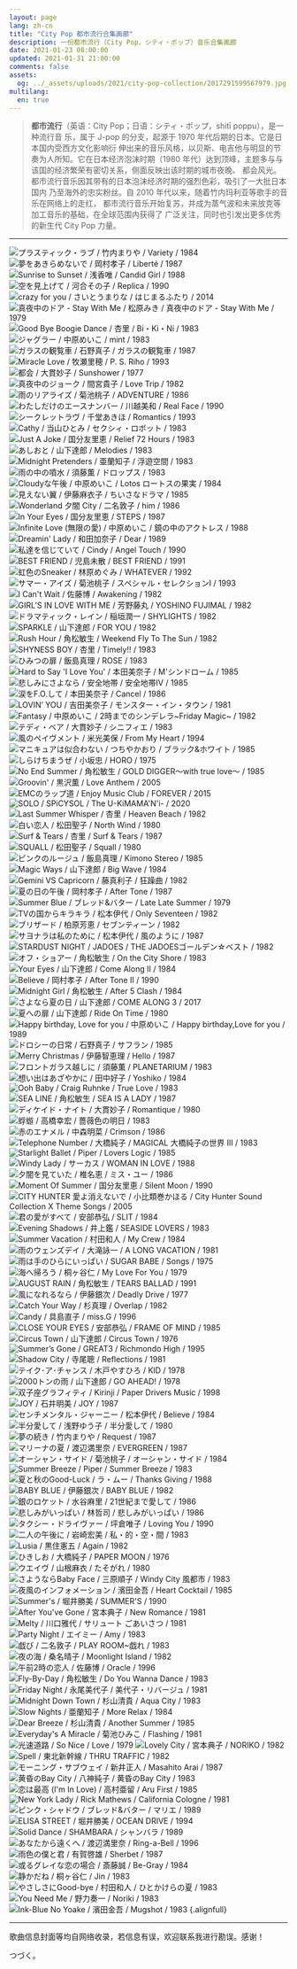 ```yaml
---
layout: page
lang: zh-cn
title: "City Pop 都市流行合集画廊"
description: 一份都市流行（City Pop，シティ・ポップ）音乐合集画廊
date: 2021-01-23 08:00:00
updated: 2021-01-31 21:00:00
comments: false
assets:
  og: ../_assets/uploads/2021/city-pop-collection/2017291599567979.jpg
multilang:
  en: true
---
```


> **都市流行**（英语：City Pop；日语：シティ・ポップ，shitī poppu），是一种流行音
> 乐，属于 J-pop 的分支，起源于 1970 年代后期的日本。它是日本国内受西方文化影响衍
> 伸出来的音乐风格，以贝斯、电吉他与明显的节奏为人所知。它在日本经济泡沫时期（1980
> 年代）达到顶峰，主题多与与该国的经济繁荣有密切关系，侧面反映出该时期的城市夜晚、
> 都会风光。都市流行音乐因其带有的日本泡沫经济时期的强烈色彩，吸引了一大批日本国内
> 乃至海外的忠实粉丝。自 2010 年代以来，随着竹内玛利亚等歌手的音乐在网络上的走红，
> 都市流行音乐开始复苏，并成为蒸气波和未来放克等加工音乐的基础，在全球范围内获得了
> 广泛关注，同时也引发出更多优秀的新生代 City Pop 力量。

---

![プラスティック・ラブ / 竹内まりや / Variety / 1984](../_assets/uploads/2021/city-pop-collection/2017291599567979.jpg)
![夢をあきらめないで / 岡村孝子 / Liberté / 1987](../_assets/uploads/2021/city-pop-collection/314579307181533047502594.jpg)
![Sunrise to Sunset / 浅香唯 / Candid Girl / 1988](../_assets/uploads/2021/city-pop-collection/3566781259138562.jpg)
![空を見上げて / 河合その子 / Replica / 1990](../_assets/uploads/2021/city-pop-collection/3651831263883865.jpg)
![crazy for you / さいとうまりな / はじまるふたり / 2014](../_assets/uploads/2021/city-pop-collection/5052811516505281.jpg)
![真夜中のドア - Stay With Me / 松原みき / 真夜中のドア - Stay With Me / 1979](../_assets/uploads/2021/city-pop-collection/56437151480656801.jpg)
![Good Bye Boogie Dance / 杏里 / Bi・Ki・Ni / 1983](../_assets/uploads/2021/city-pop-collection/3460491282200707.jpg)
![ジャグラー / 中原めいこ / mint / 1983](../_assets/uploads/2021/city-pop-collection/5257401341395836.jpg)
![ガラスの観覧車 / 石野真子 / ガラスの観覧車 / 1987](../_assets/uploads/2021/city-pop-collection/956347295320534643.jpg)
![Miracle Love / 牧瀬里穂 / P. S. Riho / 1993](../_assets/uploads/2021/city-pop-collection/3468554634594230523.jpg)
![都会 / 大貫妙子 / Sunshower / 1977](../_assets/uploads/2021/city-pop-collection/3784311272269858.jpg)
![真夜中のジョーク / 間宮貴子 / Love Trip / 1982](../_assets/uploads/2021/city-pop-collection/21002849541456824307.jpg)
![雨のリアライズ / 菊池桃子 / ADVENTURE / 1986](../_assets/uploads/2021/city-pop-collection/3537061335345304.jpg)
![わたしだけのエースナンバー / 川越美和 / Real Face / 1990](../_assets/uploads/2021/city-pop-collection/5114991336032766.jpg)
![シークレットラヴ / 千堂あきほ / Romantics / 1993](../_assets/uploads/2021/city-pop-collection/4705072361370507237.jpg)
![Cathy / 当山ひとみ / セクシィ・ロボット / 1983](../_assets/uploads/2021/city-pop-collection/17738741031501669704.jpg)
![Just A Joke / 国分友里恵 / Relief 72 Hours / 1983](../_assets/uploads/2021/city-pop-collection/21002848161456818245.jpg)
![あしおと / 山下達郎 / Melodies / 1983](../_assets/uploads/2021/city-pop-collection/3045001497869440.jpg)
![Midnight Pretenders / 亜蘭知子 / 浮遊空間 / 1983](../_assets/uploads/2021/city-pop-collection/21027782021586524113.jpg)
![雨の中の噴水 / 須藤薫 / ドロップス / 1983](../_assets/uploads/2021/city-pop-collection/16284004741428400474.jpg)
![Cloudyな午後 / 中原めいこ / Lotos ロートスの果実 / 1984](../_assets/uploads/2021/city-pop-collection/5257411341395844.jpg)
![見えない翼 / 伊藤麻衣子 / ちいさなドラマ / 1985](../_assets/uploads/2021/city-pop-collection/4150471291800882.jpg)
![Wonderland 夕闇 City / 二名敦子 / him / 1986](../_assets/uploads/2021/city-pop-collection/21002878781457321160.jpg)
![In Your Eyes / 国分友里恵 / STEPS / 1987](../_assets/uploads/2021/city-pop-collection/9070501405907050.jpg)
![Infinite Love (無限の愛) / 中原めいこ / 鏡の中のアクトレス / 1988](../_assets/uploads/2021/city-pop-collection/5257911341455114.jpg)
![Dreamin' Lady / 和田加奈子 / Dear / 1989](../_assets/uploads/2021/city-pop-collection/4668491316497691.jpg)
![私達を信じていて / Cindy / Angel Touch / 1990](../_assets/uploads/2021/city-pop-collection/21002848741456820737.jpg)
![BEST FRIEND / 児島未散 / BEST FRIEND / 1991](../_assets/uploads/2021/city-pop-collection/2703309411370330941.jpg)
![虹色のSneaker / 林原めぐみ / WHATEVER / 1992](../_assets/uploads/2021/city-pop-collection/3675021265253450.jpg)
![サマー・アイズ / 菊池桃子 / スペシャル・セレクションI / 1993](../_assets/uploads/2021/city-pop-collection/3536641401419808.jpg)
![I Can't Wait / 佐藤博 / Awakening / 1982](../_assets/uploads/2021/city-pop-collection/21002348161539303944.jpg)
![GIRL’S IN LOVE WITH ME / 芳野藤丸 / YOSHINO FUJIMAL / 1982](../_assets/uploads/2021/city-pop-collection/3828641275291055.jpg)
![ドラマティック・レイン / 稲垣潤一 / SHYLIGHTS / 1982](../_assets/uploads/2021/city-pop-collection/4157081292225009.jpg)
![SPARKLE / 山下達郎 / FOR YOU / 1982](../_assets/uploads/2021/city-pop-collection/59783774883702921504150395.jpg)
![Rush Hour / 角松敏生 / Weekend Fly To The Sun / 1982](../_assets/uploads/2021/city-pop-collection/3270841598724415.jpg)
![SHYNESS BOY / 杏里 / Timely!! / 1983](../_assets/uploads/2021/city-pop-collection/3545471257832387.jpg)
![ひみつの扉 / 飯島真理 / ROSE / 1983](../_assets/uploads/2021/city-pop-collection/4429161380096186.jpg)
![Hard to Say 'I Love You' / 本田美奈子 / M'シンドローム / 1985](../_assets/uploads/2021/city-pop-collection/3660841372844030.jpg)
![悲しみにさよなら / 安全地帯 / 安全地帯IV / 1985](../_assets/uploads/2021/city-pop-collection/597832954926697381504150313.jpg)
![涙をF.O.して / 本田美奈子 / Cancel / 1986](../_assets/uploads/2021/city-pop-collection/3662031439531209.jpg)
![LOVIN’ YOU / 吉田美奈子 / モンスター・イン・タウン / 1981](../_assets/uploads/2021/city-pop-collection/4222781296096979.jpg)
![Fantasy / 中原めいこ / 2時までのシンデレラ~Friday Magic~ / 1982](../_assets/uploads/2021/city-pop-collection/5257381341395618.jpg)
![テディ・ベア / 大貫妙子 / シニフィエ / 1983](../_assets/uploads/2021/city-pop-collection/3361051507998364.jpg)
![風のペイヴメント / 米光美保 / From My Heart / 1994](../_assets/uploads/2021/city-pop-collection/4664951316403972.jpg)
![マニキュアは似合わない / つちやかおり / ブラック&ホワイト / 1985](../_assets/uploads/2021/city-pop-collection/67031841506430768.jpg)
![しらけちまうぜ / 小坂忠 / HORO / 1975](../_assets/uploads/2021/city-pop-collection/59839880791917721504234303.jpg)
![No End Summer / 角松敏生 / GOLD DIGGER～with true love～ / 1985](../_assets/uploads/2021/city-pop-collection/5967698214508971504081657.jpg)
![Groovin' / 黒沢薫 / Love Anthem / 2005](../_assets/uploads/2021/city-pop-collection/200356200706281122222184.jpg)
![EMCのラップ道 / Enjoy Music Club / FOREVER / 2015](../_assets/uploads/2021/city-pop-collection/4740221468474023.jpg)
![SOLO / SPiCYSOL / The U-KiMAMA'N'i- / 2020](../_assets/uploads/2021/city-pop-collection/54313581583412418.jpg)
![Last Summer Whisper / 杏里 / Heaven Beach / 1982](../_assets/uploads/2021/city-pop-collection/3545451257832145.jpg)
![白い恋人 / 松田聖子 / North Wind / 1980](../_assets/uploads/2021/city-pop-collection/3624991513441762.jpg)
![Surf & Tears / 杏里 / Surf & Tears / 1987](../_assets/uploads/2021/city-pop-collection/4323289513324534.jpg)
![SQUALL / 松田聖子 / Squall / 1980](../_assets/uploads/2021/city-pop-collection/3624981372843045.jpg)
![ピンクのルージュ / 飯島真理 / Kimono Stereo / 1985](../_assets/uploads/2021/city-pop-collection/4004541380096178.jpg)
![Magic Ways / 山下達郎 / Big Wave / 1984](../_assets/uploads/2021/city-pop-collection/3045021507701978.jpg)
![Gemini VS Capricorn / 藤真利子 / 狂躁曲 / 1982](../_assets/uploads/2021/city-pop-collection/4925841593522364.jpg)
![夏の日の午後 / 岡村孝子 / After Tone / 1987](../_assets/uploads/2021/city-pop-collection/200356200708171602318807.jpg)
![Summer Blue / ブレッド&バター / Late Late Summer / 1979](../_assets/uploads/2021/city-pop-collection/89815191480293581.jpg)
![TVの国からキラキラ / 松本伊代 / Only Seventeen / 1982](../_assets/uploads/2021/city-pop-collection/12891488961389148896.jpg)
![ブリザード / 柏原芳恵 / セブンティーン / 1982](../_assets/uploads/2021/city-pop-collection/3269811372152053.jpg)
![サヨナラは私のために / 松本伊代 / 風のように / 1987](../_assets/uploads/2021/city-pop-collection/79853740307111533279673613.jpg)
![STARDUST NIGHT / JADOES / THE JADOESゴールデン☆ベスト / 1982](../_assets/uploads/2021/city-pop-collection/4907661328089571.jpg)
![オフ・ショアー / 角松敏生 / On the City Shore / 1983](../_assets/uploads/2021/city-pop-collection/59804440719551504234764.jpg)
![Your Eyes / 山下達郎 / Come Along II / 1984](../_assets/uploads/2021/city-pop-collection/13358031391530245741.jpg)
![Believe / 岡村孝子 / After Tone II / 1990](../_assets/uploads/2021/city-pop-collection/3934081280734394.jpg)
![Midnight Girl / 角松敏生 / After 5 Clash / 1984](../_assets/uploads/2021/city-pop-collection/3279321598722953.jpg)
![さよなら夏の日 / 山下達郎 / COME ALONG 3 / 2017](../_assets/uploads/2021/city-pop-collection/1068304415023661416369.jpg)
![夏への扉 / 山下達郎 / Ride On Time / 1980](../_assets/uploads/2021/city-pop-collection/24705961551263047.jpg)
![Happy birthday, Love for you / 中原めいこ / Happy birthday,Love for you / 1989](../_assets/uploads/2021/city-pop-collection/3958531281672931.jpg)
![ドロシーの日常 / 石野真子 / サフラン / 1985](../_assets/uploads/2021/city-pop-collection/3934591280736321.jpg)
![Merry Christmas / 伊藤智恵理 / Hello / 1987](../_assets/uploads/2021/city-pop-collection/4501351437985121.jpg)
![フロントガラス越しに / 須藤薫 / PLANETARIUM / 1983](../_assets/uploads/2021/city-pop-collection/13314122261431412226.jpg)
![想い出はあざやかに / 田中好子 / Yoshiko / 1984](../_assets/uploads/2021/city-pop-collection/4421541305861240.jpg)
![Ooh Baby / Craig Ruhnke / True Love / 1983](../_assets/uploads/2021/city-pop-collection/21029765211601798235.jpg)
![SEA LINE / 角松敏生 / SEA IS A LADY / 1987](../_assets/uploads/2021/city-pop-collection/3540351257403142.jpg)
![ディケイド・ナイト / 大貫妙子 / Romantique / 1980](../_assets/uploads/2021/city-pop-collection/5991650078566901502702682.jpg)
![蜉蝣 / 高橋幸宏 / 薔薇色の明日 / 1983](../_assets/uploads/2021/city-pop-collection/3977761539786294.jpg)
![赤のエナメル / 中森明菜 / Crimson / 1986](../_assets/uploads/2021/city-pop-collection/3262811372152167.jpg)
![Telephone Number / 大橋純子 / MAGICAL 大橋純子の世界 III / 1983](../_assets/uploads/2021/city-pop-collection/61467221497497295.jpg)
![Starlight Ballet / Piper / Lovers Logic / 1985](../_assets/uploads/2021/city-pop-collection/39542131479073464.jpg)
![Windy Lady / サーカス / WOMAN IN LOVE / 1988](../_assets/uploads/2021/city-pop-collection/3659952171365995217.jpg)
![夕闇を見ていた / 椎名恵 / ミス・ユー / 1986](../_assets/uploads/2021/city-pop-collection/4711901318493679.jpg)
![Moment Of Summer / 国分友里恵 / Silent Moon / 1990](../_assets/uploads/2021/city-pop-collection/10019374481511887441.jpg)
![CITY HUNTER 愛よ消えないで / 小比類巻かほる / City Hunter Sound Collection X Theme Songs / 2005](../_assets/uploads/2021/city-pop-collection/4388241304493189.jpg)
![君の愛がすべて / 安部恭弘 / SLIT / 1984](../_assets/uploads/2021/city-pop-collection/3467911252895417.jpg)
![Evening Shadows / 井上鑑 / SEASIDE LOVERS / 1983](../_assets/uploads/2021/city-pop-collection/7734503541564498864.jpg)
![Summer Vacation / 村田和人 / My Crew / 1984](../_assets/uploads/2021/city-pop-collection/5350469631435046963.jpg)
![雨のウェンズデイ / 大滝詠一 / A LONG VACATION / 1981](../_assets/uploads/2021/city-pop-collection/4212991295517081.jpg)
![雨は手のひらにいっぱい / SUGAR BABE / Songs / 1975](../_assets/uploads/2021/city-pop-collection/66579691485999946.jpg)
![海へ帰ろう / 桐ヶ谷仁 / My Love For You / 1979](../_assets/uploads/2021/city-pop-collection/13464611515554913.jpg)
![AUGUST RAIN / 角松敏生 / TEARS BALLAD / 1991](../_assets/uploads/2021/city-pop-collection/3540621257406355.jpg)
![風になれるなら / 伊藤銀次 / Deadly Drive / 1977](../_assets/uploads/2021/city-pop-collection/17240712541499147535.jpg)
![Catch Your Way / 杉真理 / Overlap / 1982](../_assets/uploads/2021/city-pop-collection/3839051564383905.jpg)
![Candy / 具島直子 / miss.G / 1996](../_assets/uploads/2021/city-pop-collection/4018361284369945.jpg)
![CLOSE YOUR EYES / 安部恭弘 / FRAME OF MIND / 1985](../_assets/uploads/2021/city-pop-collection/3467951252895713.jpg)
![Circus Town / 山下達郎 / Circus Town / 1976](../_assets/uploads/2021/city-pop-collection/4331513711514300511.jpg)
![Summer’s Gone / GREAT3 / Richmondo High / 1995](../_assets/uploads/2021/city-pop-collection/20660191541366019154.jpg)
![Shadow City / 寺尾聰 / Reflections / 1981](../_assets/uploads/2021/city-pop-collection/4668061316490443.jpg)
![テイク･ア･チャンス / 木戸やすひろ / KID / 1978](../_assets/uploads/2021/city-pop-collection/21177031519889067.jpg)
![2000トンの雨 / 山下達郎 / GO AHEAD! / 1978](../_assets/uploads/2021/city-pop-collection/5991686534286022071502703247.jpg)
![双子座グラフィティ / Kirinji / Paper Drivers Music / 1998](../_assets/uploads/2021/city-pop-collection/5473041495547304.jpg)
![JOY / 石井明美 / JOY / 1987](../_assets/uploads/2021/city-pop-collection/3367699971436769997.jpg)
![センチメンタル・ジャーニー / 松本伊代 / Believe / 1984](../_assets/uploads/2021/city-pop-collection/4715591318842934.jpg)
![半分愛して / 浅野ゆう子 / 半分愛して / 1980](../_assets/uploads/2021/city-pop-collection/4361551302772768.jpg)
![夢の続き / 竹内まりや / Request / 1987](../_assets/uploads/2021/city-pop-collection/2017281372152212.jpg)
![マリーナの夏 / 渡辺満里奈 / EVERGREEN / 1987](../_assets/uploads/2021/city-pop-collection/4623731314341249.jpg)
![オーシャン・サイド / 菊池桃子 / オーシャン・サイド / 1984](../_assets/uploads/2021/city-pop-collection/3537091598188238.jpg)
![Summer Breeze / Piper / Summer Breeze / 1983](../_assets/uploads/2021/city-pop-collection/21002848921576814455.jpg)
![夏と秋のGood-Luck / ラ・ムー / Thanks Giving / 1988](../_assets/uploads/2021/city-pop-collection/81563451504518788.jpg)
![BABY BLUE / 伊藤銀次 / BABY BLUE / 1982](../_assets/uploads/2021/city-pop-collection/20240713191424071319.jpg)
![銀のロケット / 水谷麻里 / 21世紀まで愛して / 1986](../_assets/uploads/2021/city-pop-collection/4622354223423476.jpg)
![悲しみがいっぱい / 林哲司 / 悲しみがいっぱい / 1986](../_assets/uploads/2021/city-pop-collection/73525637832435234527.jpg)
![タクシー・ドライヴァー / 坪倉唯子 / Loving You / 1990](../_assets/uploads/2021/city-pop-collection/3562571258970136.jpg)
![二人の午後に / 岩崎宏美 / 私・的・空・間 / 1983](../_assets/uploads/2021/city-pop-collection/3616541513443706.jpg)
![Lusia / 黒住憲五 / Again / 1982](../_assets/uploads/2021/city-pop-collection/21002557701499058918.jpg)
![ひきしお / 大橋純子 / PAPER MOON / 1976](../_assets/uploads/2021/city-pop-collection/4217681566313481.jpg)
![ウエイヴ / 山根麻衣 / たそがれ / 1980](../_assets/uploads/2021/city-pop-collection/19790436121517582475.jpg)
![さようならBaby Face / 三原順子 / Windy City 風都市 / 1983](../_assets/uploads/2021/city-pop-collection/21001792811439791638.jpg)
![夜風のインフォメーション / 濱田金吾 / Heart Cocktail / 1985](../_assets/uploads/2021/city-pop-collection/21002064021443006061.jpg)
![Summer's / 堀井勝美 / SUMMER'S / 1990](../_assets/uploads/2021/city-pop-collection/21002494901450766938.jpg)
![After You've Gone / 宮本典子 / New Romance / 1981](../_assets/uploads/2021/city-pop-collection/21002802341456206042.jpg)
![Melty / 川口雅代 / サリュート ごあいさつ / 1981](../_assets/uploads/2021/city-pop-collection/15091181499560259.jpg)
![Party Night / エイミー / Amy / 1983](../_assets/uploads/2021/city-pop-collection/1187656715310300533860.jpg)
![戯び / 二名敦子 / PLAY ROOM~戯れ / 1983](../_assets/uploads/2021/city-pop-collection/9047141881404714188.jpg)
![夜の海 / 桑名晴子 / Moonlight Island / 1982](../_assets/uploads/2021/city-pop-collection/21002833161456729142.jpg)
![午前2時の恋人 / 佐藤博 / Oracle / 1996](../_assets/uploads/2021/city-pop-collection/21002348281539303564.jpg)
![Fly-By-Day / 角松敏生 / Do You Wanna Dance / 1983](../_assets/uploads/2021/city-pop-collection/21024117391609685747.jpg)
![Friday Night / 永尾美代子 / 美代子・リバージュ / 1981](../_assets/uploads/2021/city-pop-collection/68335581481131536.jpg)
![Midnight Down Town / 杉山清貴 / Aqua City / 1983](../_assets/uploads/2021/city-pop-collection/1495121315846281406633.jpg)
![Slow Nights / 亜蘭知子 / More Relax / 1984](../_assets/uploads/2021/city-pop-collection/77408671506658529.jpg)
![Dear Breeze / 杉山清貴 / Another Summer / 1985](../_assets/uploads/2021/city-pop-collection/12621061497224696.jpg)
![Everyday's A Miracle / 菊池ひみこ / Flashing / 1981](../_assets/uploads/2021/city-pop-collection/81842401488259247.jpg)
![光速道路 / So Nice / Love / 1979](../_assets/uploads/2021/city-pop-collection/21003794791548072365.jpg)
![Lovely City / 宮本典子 / NORIKO / 1982](../_assets/uploads/2021/city-pop-collection/5841384381384138444.jpg)
![Spell / 東北新幹線 / THRU TRAFFIC / 1982](../_assets/uploads/2021/city-pop-collection/21002849441456823736.jpg)
![モーニング・サブウェイ / 新井正人 / Masahito Arai / 1987](../_assets/uploads/2021/city-pop-collection/1382030615727595137894.jpg)
![黄昏のBay City / 八神純子 / 黄昏のBay City / 1983](../_assets/uploads/2021/city-pop-collection/9947741501607546.jpg)
![恋は最高 (I'm In Love) / 高村亜留 / Aru First / 1985](../_assets/uploads/2021/city-pop-collection/21002182981444718348.jpg)
![New York Lady / Rick Mathews / California Cologne / 1981](../_assets/uploads/2021/city-pop-collection/4240801544424080.jpg)
![ピンク・シャドウ / ブレッド&バター / マリエ / 1989](../_assets/uploads/2021/city-pop-collection/5555401352791420.jpg)
![ELISA STREET / 堀井勝美 / OCEAN DRIVE / 1994](../_assets/uploads/2021/city-pop-collection/21002494761450766058.jpg)
![Solid Dance / SHAMBARA / シャンバラ / 1989](../_assets/uploads/2021/city-pop-collection/21002802241456205690.jpg)
![あなたから遠くへ / 渡辺満里奈 / Ring-a-Bell / 1996](../_assets/uploads/2021/city-pop-collection/21003803281471487853.jpg)
![雨色の僕と君 / 有賀啓雄 / Sherbet / 1987](../_assets/uploads/2021/city-pop-collection/6107221530175284.jpg)
![或るグレイな恋の場合 / 斎藤誠 / Be-Gray / 1984](../_assets/uploads/2021/city-pop-collection/24871531532920636.jpg)
![静かだね / 桐ヶ谷仁 / Jin / 1983](../_assets/uploads/2021/city-pop-collection/5774427874327831517810916.jpg)
![やさしさにGood-bye / 村田和人 / ひとかけらの夏 / 1983](../_assets/uploads/2021/city-pop-collection/19995681499056186.jpg)
![You Need Me / 野力奏一 / Noriki / 1983](../_assets/uploads/2021/city-pop-collection/21002833141589609372.jpg)
![Ink-Blue No Yoake / 濱田金吾 / Mugshot / 1983](../_assets/uploads/2021/city-pop-collection/21002064041443006067.jpg)
{.alignfull}

---

歌曲信息封面等均自网络收录，若信息有误，欢迎联系我进行勘误。感谢！

つづく。


<style scoped>
.page-body p {
  text-align: justify;
}

.md-gallery {
  margin-bottom: var(--gap-m);
  display: grid;
  grid-gap: var(--gap-m);
  grid-template-columns: repeat(auto-fit, minmax(320px, 1fr));
}

.md-gallery figure {
  position: relative;
  margin-bottom: 0;
}

.md-gallery figure img {
  cursor: pointer;
  height: 100%;
  width: 100%;
  object-fit: cover;
}

.md-gallery figure figcaption {
  background: linear-gradient(transparent 0%, rgba(0, 0, 0, 0.7) 100%);
  text-align: left;
  padding: var(--gap-s);
  color: #fff;
  position: absolute;
  bottom: 0;
  left: 0;
  right: 0;
  opacity: 1;
  word-break: break-all;
}

.md-gallery.alignfull {
  padding-left: var(--gap-m);
  padding-right: var(--gap-m);
}
</style>
